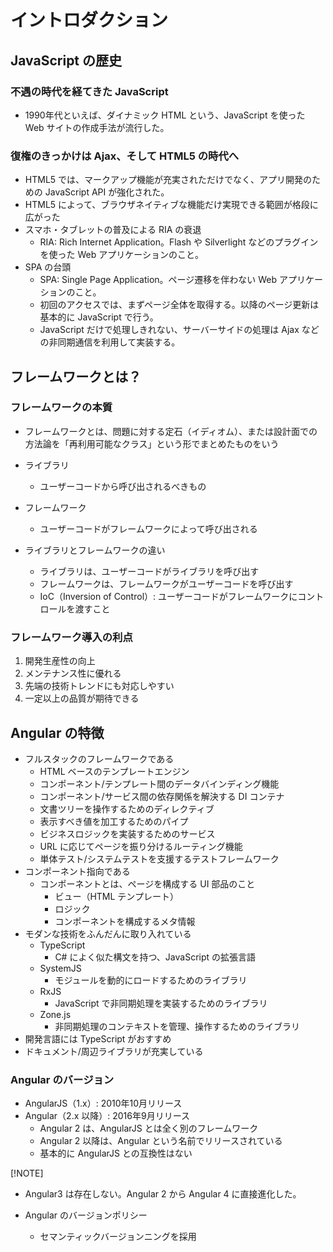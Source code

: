 # イントロダクション

## JavaScript の歴史

### 不遇の時代を経てきた JavaScript

- 1990年代といえば、ダイナミック HTML という、JavaScript を使った Web サイトの作成手法が流行した。

### 復権のきっかけは Ajax、そして HTML5 の時代へ

- HTML5 では、マークアップ機能が充実されただけでなく、アプリ開発のための JavaScript API が強化された。
- HTML5 によって、ブラウザネイティブな機能だけ実現できる範囲が格段に広がった
- スマホ・タブレットの普及による RIA の衰退
  - RIA: Rich Internet Application。Flash や Silverlight などのプラグインを使った Web アプリケーションのこと。
- SPA の台頭
  - SPA: Single Page Application。ページ遷移を伴わない Web アプリケーションのこと。
  - 初回のアクセスでは、まずページ全体を取得する。以降のページ更新は基本的に JavaScript で行う。
  - JavaScript だけで処理しきれない、サーバーサイドの処理は Ajax などの非同期通信を利用して実装する。

## フレームワークとは？

### フレームワークの本質

- フレームワークとは、問題に対する定石（イディオム）、または設計面での方法論を「再利用可能なクラス」という形でまとめたものをいう

- ライブラリ
  - ユーザーコードから呼び出されるべきもの
- フレームワーク
  - ユーザーコードがフレームワークによって呼び出される
- ライブラリとフレームワークの違い
  - ライブラリは、ユーザーコードがライブラリを呼び出す
  - フレームワークは、フレームワークがユーザーコードを呼び出す
  - IoC（Inversion of Control）: ユーザーコードがフレームワークにコントロールを渡すこと

### フレームワーク導入の利点

1. 開発生産性の向上
2. メンテナンス性に優れる
3. 先端の技術トレンドにも対応しやすい
4. 一定以上の品質が期待できる

## Angular の特徴

- フルスタックのフレームワークである
  - HTML ベースのテンプレートエンジン
  - コンポーネント/テンプレート間のデータバインディング機能
  - コンポーネント/サービス間の依存関係を解決する DI コンテナ
  - 文書ツリーを操作するためのディレクティブ
  - 表示すべき値を加工するためのパイプ
  - ビジネスロジックを実装するためのサービス
  - URL に応じてページを振り分けるルーティング機能
  - 単体テスト/システムテストを支援するテストフレームワーク
- コンポーネント指向である
  - コンポーネントとは、ページを構成する UI 部品のこと
    - ビュー（HTML テンプレート）
    - ロジック
    - コンポーネントを構成するメタ情報
- モダンな技術をふんだんに取り入れている
  - TypeScript
    - C# によく似た構文を持つ、JavaScript の拡張言語
  - SystemJS
    - モジュールを動的にロードするためのライブラリ
  - RxJS
    - JavaScript で非同期処理を実装するためのライブラリ
  - Zone.js
    - 非同期処理のコンテキストを管理、操作するためのライブラリ
- 開発言語には TypeScript がおすすめ
- ドキュメント/周辺ライブラリが充実している

### Angular のバージョン

- AngularJS（1.x）: 2010年10月リリース
- Angular（2.x 以降）: 2016年9月リリース
  - Angular 2 は、AngularJS とは全く別のフレームワーク
  - Angular 2 以降は、Angular という名前でリリースされている
  - 基本的に AngularJS との互換性はない

[!NOTE]
- Angular3 は存在しない。Angular 2 から Angular 4 に直接進化した。

- Angular のバージョンポリシー
  - セマンティックバージョンニングを採用
